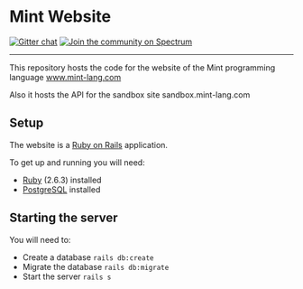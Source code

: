 # Mint Website

[![Gitter chat](https://badges.gitter.im/gitterHQ/gitter.svg)](https://gitter.im/mint-lang/Lobby)
[![Join the community on Spectrum](https://withspectrum.github.io/badge/badge.svg)](https://spectrum.chat/mint-lang)

-------------

This repository hosts the code for the website of the Mint programming language
www.mint-lang.com

Also it hosts the API for the sandbox site sandbox.mint-lang.com

## Setup

The website is a [Ruby on Rails](https://rubyonrails.org/) application.

To get up and running you will need:

- [Ruby](https://www.ruby-lang.org/en/) (2.6.3) installed
- [PostgreSQL](https://www.postgresql.org/) installed

## Starting the server

You will need to:

- Create a database `rails db:create`
- Migrate the database `rails db:migrate`
- Start the server `rails s`
